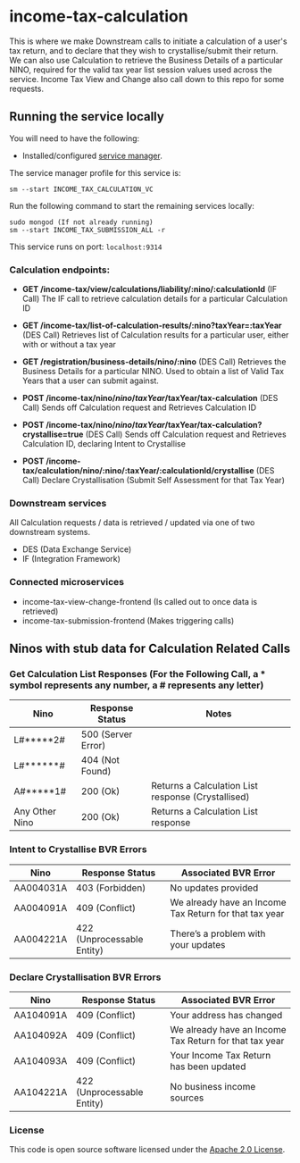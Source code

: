 
# income-tax-calculation

This is where we make Downstream calls to initiate a calculation of a user's tax return, and to declare that they wish to crystallise/submit their return. We can also use Calculation to retrieve the Business Details of a particular NINO, required for the valid tax year list session values used across the service. Income Tax View and Change also call down to this repo for some requests.

## Running the service locally

You will need to have the following:
- Installed/configured [service manager](https://github.com/hmrc/service-manager).

The service manager profile for this service is:

    sm --start INCOME_TAX_CALCULATION_VC
Run the following command to start the remaining services locally:

    sudo mongod (If not already running)
    sm --start INCOME_TAX_SUBMISSION_ALL -r

This service runs on port: `localhost:9314`

### Calculation endpoints:

- **GET     /income-tax/view/calculations/liability/:nino/:calculationId** (IF Call) The IF call to retrieve calculation details for a particular Calculation ID

- **GET     /income-tax/list-of-calculation-results/:nino?taxYear=:taxYear** (DES Call) Retrieves list of Calculation results for a particular user, either with or without a tax year

- **GET     /registration/business-details/nino/:nino**  (DES Call) Retrieves the Business Details for a particular NINO. Used to obtain a list of Valid Tax Years that a user can submit against.

- **POST    /income-tax/nino/$nino/taxYear/$taxYear/tax-calculation** (DES Call) Sends off Calculation request and Retrieves Calculation ID 

- **POST    /income-tax/nino/$nino/taxYear/$taxYear/tax-calculation?crystallise=true** (DES Call) Sends off Calculation request and Retrieves Calculation ID, declaring Intent to Crystallise

- **POST    /income-tax/calculation/nino/:nino/:taxYear/:calculationId/crystallise** (DES Call) Declare Crystallisation (Submit Self Assessment for that Tax Year)

### Downstream services
All Calculation requests / data is retrieved / updated via one of two downstream systems.
- DES (Data Exchange Service)
- IF (Integration Framework)

### Connected microservices
- income-tax-view-change-frontend (Is called out to once data is retrieved)
- income-tax-submission-frontend (Makes triggering calls)

## Ninos with stub data for Calculation Related Calls

### Get Calculation List Responses (For the Following Call, a * symbol represents any number, a # represents any letter)

| Nino | Response Status | Notes
| --- | --- | --- |
| L#*****2# | 500 (Server Error) |  |
| L#******# | 404 (Not Found) |  |
| A#*****1# | 200 (Ok) | Returns a Calculation List response (Crystallised) |
| Any Other Nino | 200 (Ok) | Returns a Calculation List response |

### Intent to Crystallise BVR Errors
| Nino | Response Status | Associated BVR Error
| --- | --- | --- |
| AA004031A | 403 (Forbidden) | No updates provided |
| AA004091A | 409 (Conflict) | We already have an Income Tax Return for that tax year |
| AA004221A | 422 (Unprocessable Entity) | There’s a problem with your updates |


### Declare Crystallisation BVR Errors
| Nino | Response Status | Associated BVR Error
| --- | --- | --- |
| AA104091A | 409 (Conflict) | Your address has changed |
| AA104092A | 409 (Conflict) | We already have an Income Tax Return for that tax year |
| AA104093A | 409 (Conflict) | Your Income Tax Return has been updated |
| AA104221A | 422 (Unprocessable Entity) | No business income sources |


### License

This code is open source software licensed under the [Apache 2.0 License]("http://www.apache.org/licenses/LICENSE-2.0.html").